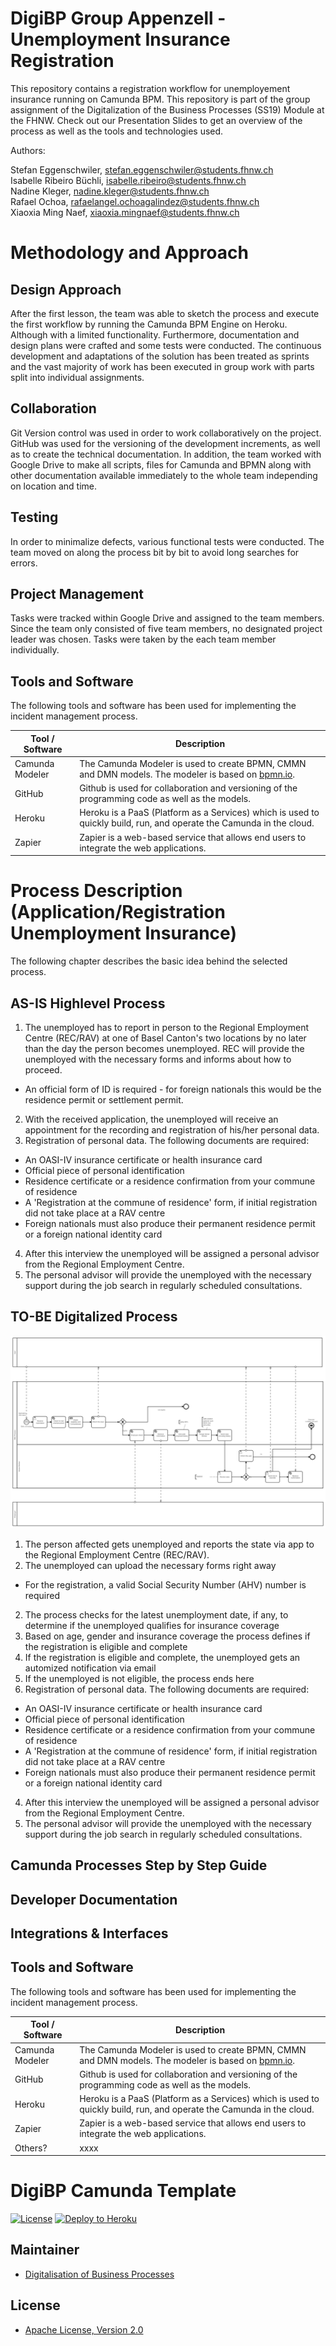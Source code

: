 # DigiBP Group Appenzell - Unemployment Insurance Registration

This repository contains a registration workflow for unemployement insurance running on Camunda BPM. This repository is part of the group assignment of the Digitalization of the Business Processes (SS19) Module at the FHNW. Check out our Presentation Slides to get an overview of the process as well as the tools and technologies used.

Authors:

Stefan Eggenschwiler, stefan.eggenschwiler@students.fhnw.ch <br>
Isabelle Ribeiro Büchli, isabelle.ribeiro@students.fhnw.ch <br>
Nadine Kleger, nadine.kleger@students.fhnw.ch <br>
Rafael Ochoa, rafaelangel.ochoagalindez@students.fhnw.ch <br>
Xiaoxia Ming Naef, xiaoxia.mingnaef@students.fhnw.ch <br>

# Methodology and Approach
## Design Approach
After the first lesson, the team was able to sketch the process and execute the first workflow by running the Camunda BPM Engine on Heroku. Although with a limited functionality. Furthermore, documentation and design plans were crafted and some tests were conducted. The continuous development and adaptations of the solution has been treated as sprints and the vast majority of work has been executed in group work with parts split into individual assignments.

## Collaboration
Git Version control was used in order to work collaboratively on the project. GitHub was used for the versioning of the development increments, as well as to create the technical documentation.
In addition, the team worked with Google Drive to make all scripts, files for Camunda and BPMN along with other documentation available immediately to the whole team independing on location and time. 

## Testing
In order to minimalize defects, various functional tests were conducted. The team moved on along the process bit by bit to avoid long searches for errors. 

## Project Management
Tasks were tracked within Google Drive and assigned to the team members. Since the team only consisted of five team members, no designated project leader was chosen. Tasks were taken by the each team member individually.

## Tools and Software
The following tools and software has been used for implementing the incident management process.

| Tool / Software  | Description |
| ---------------- | ------------------ |
| Camunda Modeler  | The Camunda Modeler is used to create BPMN, CMMN and DMN models. The modeler is based on [bpmn.io](http://bpmn.io/).  |
| GitHub| Github is used for collaboration and versioning of the programming code as well as the models. |
|Heroku|Heroku is a PaaS (Platform as a Services) which is used to quickly build, run, and operate the Camunda in the cloud. |
|Zapier|Zapier is a web-based service that allows end users to integrate the web applications.

# Process Description (Application/Registration Unemployment Insurance)
The following chapter describes the basic idea behind the selected process. 

## AS-IS Highlevel Process
1. The unemployed has to report in person to the Regional Employment Centre (REC/RAV) at one of Basel Canton's two locations by no later than the day the person becomes unemployed. REC will provide the unemployed with the necessary forms and informs about how to proceed. 
* An official form of ID is required - for foreign nationals this would be the residence permit or settlement permit. <br>
2. With the received application, the unemployed will receive an appointment for the recording and registration of his/her personal data. <br>
3. Registration of personal data. The following documents are required: 
* An OASI-IV insurance certificate or health insurance card <br>
* Official piece of personal identification <br>
* Residence certificate or a residence confirmation from your commune of residence <br>
* A 'Registration at the commune of residence' form, if initial registration did not take place at a RAV centre <br>
* Foreign nationals must also produce their permanent residence permit or a foreign national identity card <br>
4. After this interview the unemployed will be assigned a personal advisor from the Regional Employment Centre. <br>
5. The personal advisor will provide the unemployed with the necessary support during the job search in regularly scheduled consultations.

## TO-BE Digitalized Process
![](https://github.com/DigiBP/digibp-appenzell/blob/master/ProcessTOBE.PNG)

1. The person affected gets unemployed and reports the state via app to the Regional Employment Centre (REC/RAV).
2. The unemployed can upload the necessary forms right away
* For the registration, a valid Social Security Number (AHV) number is required 
2. The process checks for the latest unemployment date, if any, to determine if the unemployed qualifies for insurance coverage
3. Based on age, gender and insurance coverage the process defines if the registration is eligible and complete
4. If the registration is eligible and complete, the unemployed gets an automized notification via email
5. If the unemployed is not eligible, the process ends here
3. Registration of personal data. The following documents are required: 
* An OASI-IV insurance certificate or health insurance card <br>
* Official piece of personal identification <br>
* Residence certificate or a residence confirmation from your commune of residence <br>
* A 'Registration at the commune of residence' form, if initial registration did not take place at a RAV centre <br>
* Foreign nationals must also produce their permanent residence permit or a foreign national identity card <br>
4. After this interview the unemployed will be assigned a personal advisor from the Regional Employment Centre. <br>
5. The personal advisor will provide the unemployed with the necessary support during the job search in regularly scheduled consultations.

## Camunda Processes Step by Step Guide

## Developer Documentation

## Integrations & Interfaces

## Tools and Software

The following tools and software has been used for implementing the incident management process.

| Tool / Software  | Description |
| ---------------- | ------------------ |
| Camunda Modeler  | The Camunda Modeler is used to create BPMN, CMMN and DMN models. The modeler is based on [bpmn.io](http://bpmn.io/).  |
| GitHub| Github is used for collaboration and versioning of the programming code as well as the models. |
|Heroku|Heroku is a PaaS (Platform as a Services) which is used to quickly build, run, and operate the Camunda in the cloud. |
|Zapier|Zapier is a web-based service that allows end users to integrate the web applications. |
|Others?|xxxx|

















# DigiBP Camunda Template

[![License](http://img.shields.io/:license-apache-blue.svg)](http://www.apache.org/licenses/LICENSE-2.0.html)
[![Deploy to Heroku](https://img.shields.io/badge/deploy%20to-Heroku-6762a6.svg?longCache=true)](https://heroku.com/deploy)

## Maintainer
- [Digitalisation of Business Processes](https://github.com/digibp)

## License

- [Apache License, Version 2.0](https://github.com/DigiBP/digibp-archetype-camunda-boot/blob/master/LICENSE)
